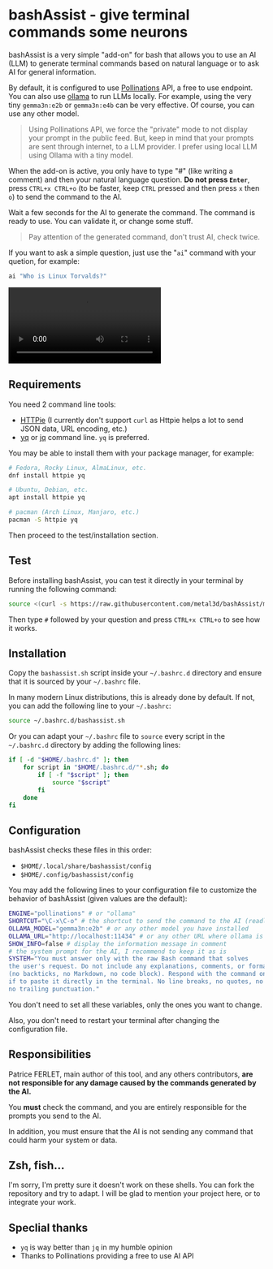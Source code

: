 # bashAssist - give terminal commands some neurons

bashAssist is a very simple "add-on" for bash that allows you to use
an AI (LLM) to generate terminal commands based on natural language or to ask AI
for general information.

By default, it is configured to use [Pollinations](https://pollinations.ai/) API, a free to use endpoint.
You can also use [ollama](https://ollama.com/) to run LLMs locally. For example, using
the very tiny `gemma3n:e2b` or `gemma3n:e4b` can be very effective. Of course, you can use any other model.

> Using Pollinations API, we force the "private" mode to not display your prompt in
> the public feed. But, keep in mind that your prompts are sent through internet, to a LLM provider.
> I prefer using local LLM using Ollama with a tiny model.

When the add-on is active, you only have to type "#" (like writing a comment) and then your natural language question.
**Do not press `Enter`**, press `CTRL+x CTRL+o` (to be faster, keep `CTRL` pressed and then press `x` then `o`) to send 
the command to the AI.

Wait a few seconds for the AI to generate the command. The command is ready to use. You can validate it, or change some stuff.

> Pay attention of the generated command, don't trust AI, check twice.

If you want to ask a simple question, just use the "`ai`" command with your quetion, for example:

```bash
ai "Who is Linux Torvalds?"
```

<video src="https://github.com/user-attachments/assets/cbffb703-08ac-463c-b22d-ee93f0bc7986" loop controls autoplay title="bashAssist in action"></video>

## Requirements

You need 2 command line tools:

- [HTTPie](https://httpie.io/) (I currently don't support `curl` as Httpie helps a lot to send
  JSON data, URL encoding, etc.)
- [yq](https://github.com/mikefarah/yq) or [jq](https://jqlang.org/) command line. `yq` is preferred.

You may be able to install them with your package manager, for example:

```bash
# Fedora, Rocky Linux, AlmaLinux, etc.
dnf install httpie yq

# Ubuntu, Debian, etc.
apt install httpie yq

# pacman (Arch Linux, Manjaro, etc.)
pacman -S httpie yq
```

Then proceed to the test/installation section.

## Test

Before installing bashAssist, you can test it directly in your terminal by running the following command:

```bash
source <(curl -s https://raw.githubusercontent.com/metal3d/bashAssist/main/bashassist.sh)
```

Then type `#` followed by your question and press `CTRL+x CTRL+o` to see how it works.

## Installation

Copy the `bashassist.sh` script inside your `~/.bashrc.d` directory and ensure that it is sourced by your `~/.bashrc` file.

In many modern Linux distributions, this is already done by default. If not, you can add the following line to your `~/.bashrc`:

```bash
source ~/.bashrc.d/bashassist.sh
```

Or you can adapt your `~/.bashrc` file to `source` every script in the `~/.bashrc.d` directory by adding the following lines:

```bash
if [ -d "$HOME/.bashrc.d" ]; then
    for script in "$HOME/.bashrc.d/"*.sh; do
        if [ -f "$script" ]; then
            source "$script"
        fi
    done
fi
```

## Configuration

bashAssist checks these files in this order:

- `$HOME/.local/share/bashassist/config`
- `$HOME/.config/bashassist/config`

You may add the following lines to your configuration file to customize the behavior of bashAssist (given values are
the default):

```bash
ENGINE="pollinations" # or "ollama"
SHORTCUT="\C-x\C-o" # the shortcut to send the command to the AI (readline format)
OLLAMA_MODEL="gemma3n:e2b" # or any other model you have installed
OLLAMA_URL="http://localhost:11434" # or any other URL where ollama is running
SHOW_INFO=false # display the information message in comment
# the system prompt for the AI, I recommend to keep it as is
SYSTEM="You must answer only with the raw Bash command that solves
the user's request. Do not include any explanations, comments, or formatting
(no backticks, no Markdown, no code block). Respond with the command only, as
if to paste it directly in the terminal. No line breaks, no quotes, no prefix,
no trailing punctuation."
```

You don't need to set all these variables, only the ones you want to change.

Also, you don't need to restart your terminal after changing the configuration file.

## Responsibilities

Patrice FERLET, main author of this tool, and any others contributors, **are not responsible for any damage
caused by the commands generated by the AI.**

You **must** check the command, and you are entirely responsible for the prompts you send to the AI.

In addition, you must ensure that the AI is not sending any command that could harm your system or data.

## Zsh, fish...

I'm sorry, I'm pretty sure it doesn't work on these shells. You can fork the repository and try to adapt.
I will be glad to mention your project here, or to integrate your work.

## Speclial thanks

- `yq` is way better than `jq` in my humble opinion
- Thanks to Pollinations providing a free to use AI API
